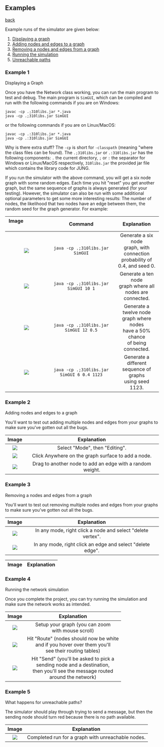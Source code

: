 ## Examples
[back](README.md)

Example runs of the simulator are given below:
1. [Displaying a graph](#example-1)
2. [Adding nodes and edges to a graph](#example-2)
3. [Removing a nodes and edges from a graph](#example-3)
4. [Running the simulation](#example-4)
5. [Unreachable paths](#example-5)

### Example 1
Displaying a Graph

Once you have the Network class working, you can run the main program to test and debug. The main program is `SimGUI`, which can be compiled and run with the following commands if you are on Windows:

```
javac -cp .;310libs.jar *.java
java -cp .;310libs.jar SimGUI
```

or the following commands if you are on Linux/MacOS:

```
javac -cp .:310libs.jar *.java
java -cp .:310libs.jar SimGUI
```

Why is there extra stuff? The `-cp` is short for `-classpath` (meaning "where the class files can be found). The `.;310libs.jar` or `.:310libs.jar` has the following components: `.` the current directory, `;` or `:` the separator for Windows or Linux/MacOS respectively, `310libs.jar` the provided jar file which contains the library code for JUNG.

If you run the simulator with the above command, you will get a six node graph with some random edges. Each time you hit "reset" you get another graph, but the same sequence of graphs is always generated (for your testing). However, the simulator can also be run with some additional optional parameters to get some more interesting results: The number of nodes, the likelihood that two nodes have an edge between them, the random seed for the graph generator. For example:

Image &nbsp; &nbsp; &nbsp; &nbsp; &nbsp; &nbsp; &nbsp; &nbsp; &nbsp; &nbsp; &nbsp; &nbsp; &nbsp; &nbsp; &nbsp;&nbsp; &nbsp; &nbsp; &nbsp; &nbsp; &nbsp;|Command|Explanation
:---: | :---: | :---:
![](example1a.png "")|`java -cp .;310libs.jar SimGUI`|Generate a six node<br />graph, with connection<br />probability of<br />0.4, and seed 0.
![](example1b.png "")|`java -cp .;310libs.jar SimGUI 10 1`|Generate a ten node<br />graph where all<br />nodes are connected.
![](example1c.png "")|`java -cp .;310libs.jar SimGUI 12 0.5`|Generate a twelve node<br />graph where nodes<br />have a 50% chance<br />of being connected.
![](example1d.png "")|`java -cp .;310libs.jar SimGUI 6 0.4 1123`|Generate a different<br />sequence of graphs<br />using seed 1123.

### Example 2
Adding nodes and edges to a graph

You'll want to test out adding multiple nodes and edges from your graphs to make sure you've gotten out all the bugs.

Image|Explanation
:---: | :---:
![](example2a.png "")|Select "Mode", then "Editing".
![](example2b.png "")|Click Anywhere on the graph surface to add a node.
![](example2c.png "")|Drag to another node to add an edge with a random weight.

### Example 3
Removing a nodes and edges from a graph

You'll want to test out removing multiple nodes and edges from your graphs to make sure you've gotten out all the bugs.

Image|Explanation
:---: | :---:
![](example3a.png "")|In any mode, right click a node and select "delete vertex".
![](example3c.png "")|In any mode, right click an edge and select "delete edge".

Image|Explanation
:---: | :---:

### Example 4
Running the network simulation

Once you complete the project, you can try running the simulation and make sure the network works as intended.

Image|Explanation
:---: | :---:
![](example4a.png "")|Setup your graph (you can zoom<br />with mouse scroll)
![](example4b.png "")|Hit "Route" (nodes should now be white<br />and if you hover over them you'll<br />see their routing tables)
![](example4c.gif "")|Hit "Send" (you'll be asked to pick a<br />sending node and a destination,<br />then you'll see the message routed<br />around the network)

### Example 5
What happens for unreachable paths?

The simulator should play through trying to send a message, but then the sending node should turn red because there is no path available.

Image|Explanation
:---: | :---:
![](example5a.png "")|Completed run for a graph with unreachable nodes.